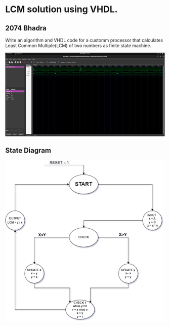 <h1>LCM solution using VHDL.</h1>
<h2>2074 Bhadra</h2>
<p>Write an algorithm and VHDL code for a customm processor that calculates Least Common Multiple(LCM) of two numbers as finite state machine.</p>
<img src="./lcm.png" alt="LCM of two numbers." />
<h2>State Diagram</h2>
<img src="./lcmState.png" alt="State Diagram for LCM" />
